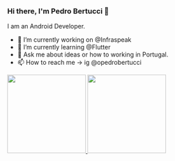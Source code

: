 
### Hi there, I'm Pedro Bertucci 👋

I am an Android Developer.

- 🔭  I’m currently working on @Infraspeak
- 🌱  I’m currently learning @Flutter
- 💬  Ask me about ideas or how to working in Portugal. 
- 📫  How to reach me -> ig @opedrobertucci


 <div>
  <a href="https://github.com/Pedrobertucci/">
  <img height="180em" src="https://github-readme-stats.vercel.app/api?username=Pedrobertucci&show_icons=true&theme=dark&include_all_commits=true&count_private=true"/>
  <img height="180em" src="https://github-readme-stats.vercel.app/api/top-langs/?username=Pedrobertucci&layout=compact&langs_count=7&theme=dark"/>
</div>
